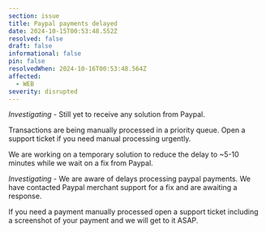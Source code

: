 ```yaml
---
section: issue
title: Paypal payments delayed
date: 2024-10-15T00:53:48.552Z
resolved: false
draft: false
informational: false
pin: false
resolvedWhen: 2024-10-16T00:53:48.564Z
affected:
  - WEB
severity: disrupted
---
```

*Investigating* - Still yet to receive any solution from Paypal.

Transactions are being manually processed in a priority queue. Open a support ticket if you need manual processing urgently.

We are working on a temporary solution to reduce the delay to ~5-10 minutes while we wait on a fix from Paypal.

*Investigating* - We are aware of delays processing paypal payments. We have contacted Paypal merchant support for a fix and are awaiting a response.

If you need a payment manually processed open a support ticket including a screenshot of your payment and we will get to it ASAP.